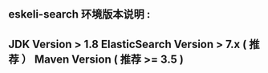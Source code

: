   eskeli-search 环境版本说明 : 
---------------------------------------------------------------------
  JDK Version > 1.8
  ElasticSearch Version > 7.x ( 推荐 ）
  Maven Version ( 推荐 >= 3.5 )
---------------------------------------------------------------------
